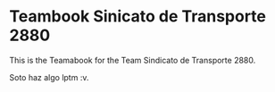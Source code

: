 # Teambook Sinicato de Transporte 2880

This is the Teamabook for the Team Sindicato de Transporte 2880.


Soto haz algo lptm :v.
